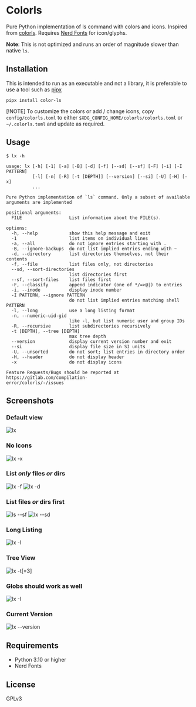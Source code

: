 # Colorls

Pure Python implementation of ls command with colors and icons. Inspired from [colorls](https://github.com/athityakumar/colorls). 
Requires [Nerd Fonts](https://github.com/ryanoasis/nerd-fonts/blob/master/readme.md) for icon/glyphs.

__Note__: This is not optimized and runs an order of magnitude slower than native `ls`.

## Installation

This is intended to run as an executable and not a library, it is preferable to use a tool such as [pipx](https://github.com/pypa/pipx)

`pipx install color-ls`

[!NOTE]
To customize the colors or add / change icons, copy `config/colorls.toml` to either `$XDG_CONFIG_HOME/colorls/colorls.toml` or `~/.colorls.toml` and update as required.

## Usage

```
$ lx -h

usage: lx [-h] [-1] [-a] [-B] [-d] [-f] [--sd] [--sf] [-F] [-i] [-I PATTERN]
          [-l] [-n] [-R] [-t [DEPTH]] [--version] [--si] [-U] [-H] [-x]
          ...

Pure Python implementation of `ls` command. Only a subset of available
arguments are implemented

positional arguments:
  FILE                  List information about the FILE(s).

options:
  -h, --help            show this help message and exit
  -1                    list items on individual lines
  -a, --all             do not ignore entries starting with .
  -B, --ignore-backups  do not list implied entries ending with ~
  -d, --directory       list directories themselves, not their contents
  -f, --file            list files only, not directories
  --sd, --sort-directories
                        list directories first
  --sf, --sort-files    list files first
  -F, --classify        append indicator (one of */=>@|) to entries
  -i, --inode           display inode number
  -I PATTERN, --ignore PATTERN
                        do not list implied entries matching shell PATTERN
  -l, --long            use a long listing format
  -n, --numeric-uid-gid
                        like -l, but list numeric user and group IDs
  -R, --recursive       list subdirectories recursively
  -t [DEPTH], --tree [DEPTH]
                        max tree depth
  --version             display current version number and exit
  --si                  display file size in SI units
  -U, --unsorted        do not sort; list entries in directory order
  -H, --header          do not display header
  -x                    do not display icons

Feature Requests/Bugs should be reported at https://gitlab.com/compilation-
error/colorls/-/issues
```

## Screenshots

### Default view

![lx](screenshots/lx.png)

### No Icons

![lx -x](screenshots/x.png)

### List *__only__* files _or_ dirs

![lx -f](screenshots/f.png)
![lx -d](screenshots/d.png)

### List files _or_ dirs first

![ls --sf](screenshots/sf.png)
![lx --sd](screenshots/sd.png)

### Long Listing

![lx -l](screenshots/l.png)

### Tree View

![lx -t[=3]](screenshots/t.png)

### Globs should work as well

![lx -I](screenshots/-i.png)

### Current Version

![lx --version](screenshots/v.png)

## Requirements

- Python 3.10 or higher
- Nerd Fonts

## License

GPLv3

